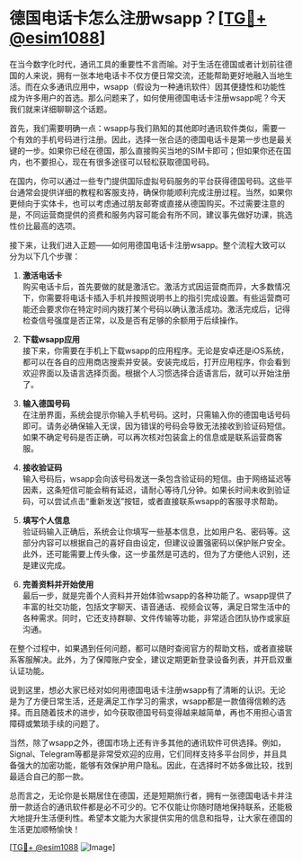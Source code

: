 # 德国电话卡怎么注册wsapp？[[TG💪+ @esim1088](https://t.me/s/esim1088)]

在当今数字化时代，通讯工具的重要性不言而喻。对于生活在德国或者计划前往德国的人来说，拥有一张本地电话卡不仅方便日常交流，还能帮助更好地融入当地生活。而在众多通讯应用中，wsapp（假设为一种通讯软件）因其便捷性和功能性成为许多用户的首选。那么问题来了，如何使用德国电话卡注册wsapp呢？今天我们就来详细聊聊这个话题。

首先，我们需要明确一点：wsapp与我们熟知的其他即时通讯软件类似，需要一个有效的手机号码进行注册。因此，选择一张合适的德国电话卡是第一步也是最关键的一步。如果你已经在德国，那么直接购买当地的SIM卡即可；但如果你还在国内，也不要担心，现在有很多途径可以轻松获取德国号码。

在国内，你可以通过一些专门提供国际虚拟号码服务的平台获得德国号码。这些平台通常会提供详细的教程和客服支持，确保你能顺利完成注册过程。当然，如果你更倾向于实体卡，也可以考虑通过朋友邮寄或直接从德国购买。不过需要注意的是，不同运营商提供的资费和服务内容可能会有所不同，建议事先做好功课，挑选性价比最高的选项。

接下来，让我们进入正题——如何用德国电话卡注册wsapp。整个流程大致可以分为以下几个步骤：

1. **激活电话卡**  
   购买电话卡后，首先要做的就是激活它。激活方式因运营商而异，大多数情况下，你需要将电话卡插入手机并按照说明书上的指引完成设置。有些运营商可能还会要求你在特定时间内拨打某个号码以确认激活成功。激活完成后，记得检查信号强度是否正常，以及是否有足够的余额用于后续操作。

2. **下载wsapp应用**  
   接下来，你需要在手机上下载wsapp的应用程序。无论是安卓还是iOS系统，都可以在各自的应用商店搜索并安装。安装完成后，打开应用程序，你会看到欢迎界面以及语言选择页面。根据个人习惯选择合适语言后，就可以开始注册了。

3. **输入德国号码**  
   在注册界面，系统会提示你输入手机号码。这时，只需输入你的德国电话号码即可。请务必确保输入无误，因为错误的号码会导致无法接收到验证码短信。如果不确定号码是否正确，可以再次核对包装盒上的信息或是联系运营商客服。

4. **接收验证码**  
   输入号码后，wsapp会向该号码发送一条包含验证码的短信。由于网络延迟等因素，这条短信可能会稍有延迟，请耐心等待几分钟。如果长时间未收到验证码，可以尝试点击“重新发送”按钮，或者直接联系wsapp的客服寻求帮助。

5. **填写个人信息**  
   验证码输入正确后，系统会让你填写一些基本信息，比如用户名、密码等。这部分内容可以根据自己的喜好自由设定，但建议设置强密码以保护账户安全。此外，还可能需要上传头像，这一步虽然是可选的，但为了方便他人识别，还是建议完成。

6. **完善资料并开始使用**  
   最后一步，就是完善个人资料并开始体验wsapp的各种功能了。wsapp提供了丰富的社交功能，包括文字聊天、语音通话、视频会议等，满足日常生活中的各种需求。同时，它还支持群聊、文件传输等功能，非常适合团队协作或家庭沟通。

在整个过程中，如果遇到任何问题，都可以随时查阅官方的帮助文档，或者直接联系客服解决。此外，为了保障账户安全，建议定期更新登录设备列表，并开启双重认证功能。

说到这里，想必大家已经对如何用德国电话卡注册wsapp有了清晰的认识。无论是为了方便日常生活，还是满足工作学习的需求，wsapp都是一款值得信赖的选择。而且随着技术的进步，如今获取德国号码变得越来越简单，再也不用担心语言障碍或繁琐手续的问题了。

当然，除了wsapp之外，德国市场上还有许多其他的通讯软件可供选择。例如，Signal、Telegram等都是非常受欢迎的应用，它们同样支持多平台同步，并且具备强大的加密功能，能够有效保护用户隐私。因此，在选择时不妨多做比较，找到最适合自己的那一款。

总而言之，无论你是长期居住在德国，还是短期旅行者，拥有一张德国电话卡并注册一款适合的通讯软件都是必不可少的。它不仅能让你随时随地保持联系，还能极大地提升生活便利性。希望本文能为大家提供实用的信息和指导，让大家在德国的生活更加顺畅愉快！

[[TG💪+ @esim1088](https://t.me/s/esim1088) ![Image](https://i.postimg.cc/4NQfJmqS/Snipaste-2025-05-13-00-14-12.png)]